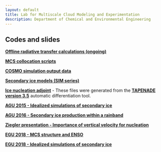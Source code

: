 ```yaml
---
layout: default
title: Lab for Multiscale Cloud Modeling and Experimentation
description: Department of Chemical and Environmental Engineering
---
```


## Codes and slides

**[Offline radiative transfer calculations (ongoing)](https://github.com/sylviasullivan/RRTM)**

**[MCS collocation scripts](https://github.com/sylviasullivan/mswep-collocation)**

**[COSMO simulation output data](https://zenodo.org/record/1296185#.XuZcAZaxXRZ)**

**[Secondary ice models (SIM series)](https://github.com/sylviasullivan/SIM)**

**[Ice nucleation adjoint](https://github.com/sylviasullivan/ice-adjoint)** - These files were generated from the **[TAPENADE version 3.5](http://www-tapenade.inria.fr:8080/tapenade/)** automatic differentiation tool.

**[AGU 2015 - Idealized simulations of secondary ice](/Files/AGU2015.pdf)**

**[AGU 2016 - Secondary ice production within a rainband](/Files/AGU2016.pdf)**

**[Ziegler presentation - Importance of vertical velocity for nucleation](/Files/Ziegler-Sullivan.pptx)**

**[EGU 2018 - MCS structure and ENSO](/Files/2018-EGU-MCS-ENSO-Sullivan-Gentine.pptx)**

**[EGU 2018 - Idealized simulations of secondary ice](/Files/2018-EGU-secondary-ice-Sullivan_et_al.pptx)**
